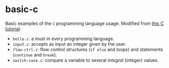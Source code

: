 # basic-c

Basic examples of the `C` programming language usage. Modified from [this C tutorial](https://www.cprogramming.com/tutorial/c-tutorial.html).

- `hello.c`: a must in every programming language.
- `input.c`: accepts as input an integer given by the user.
- `flow-ctrl.c`: flow control structures (`if else` and loops) and statements (`continue` and `break`).
- `switch-case.c`: compare a variable to several _integral_ (integer) values.